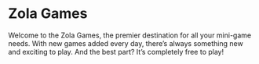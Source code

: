 # Zola Games

Welcome to the Zola Games, the premier destination for all your mini-game needs. With new games added every day, there’s always something new and exciting to play. And the best part? It’s completely free to play!

